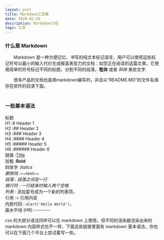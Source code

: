 ```yaml
---
layout: post
title: Markdown工具集
date: 2020-02-20 
description: Markdown介绍
tags: 工具
---
```


### 什么是 Markdown

　　Markdown 是一种方便记忆、书写的纯文本标记语言，用户可以使用这些标记符号以最小的输入代价生成极富表现力的文档：如您正在阅读的这篇文章。它使用简单的符号标记不同的标题，分割不同的段落，**粗体** 或者 *斜体* 某些文字.

　　很多产品的文档也是用markdown编写的，并且以“README.MD”的文件名保存在软件的目录下面。  
　　

### 一些基本语法

标题  
H1 :# Header 1  
H2 :## Header 2  
H3 :### Header 3  
H4 :#### Header 4  
H5 :##### Header 5  
H6 :###### Header 6  
链接 :[Title][1]  
加粗 :**Bold**  
斜体字 :*Italics*  
*删除线 :\~\~text\~\~  
段落 : 段落之间空一行  
换行符 : 一行结束时输入两个空格  
列表 :* 添加星号成为一个新的列表项。  
引用 :\> 引用内容  
内嵌代码 : `alert('Hello World');`  
画水平线 (HR) :--------          

css 的大部分语法同样可以在 markdown 上使用，但不同的渲染器渲染出来的 markdown 内容样式也不一样，下面这些链接里面有 markdown 基本语法，你也可以在下面几个平台上尝试着写一些。

[1]:	URL
